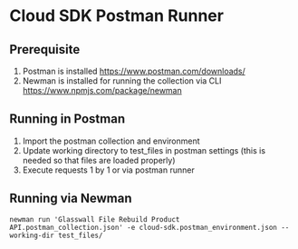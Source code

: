 # Cloud SDK Postman Runner

## Prerequisite
1. Postman is installed https://www.postman.com/downloads/
2. Newman is installed for running the collection via CLI https://www.npmjs.com/package/newman

## Running in Postman
1. Import the postman collection and environment
2. Update working directory to test_files in postman settings (this is needed so that  files are loaded properly)
3. Execute requests 1 by 1 or via postman runner


## Running via Newman

```
newman run 'Glasswall File Rebuild Product API.postman_collection.json' -e cloud-sdk.postman_environment.json --working-dir test_files/
```
